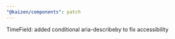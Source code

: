 ```yaml
---
"@kaizen/components": patch
---
```


TimeField: added conditional aria-describeby to fix accessibility
